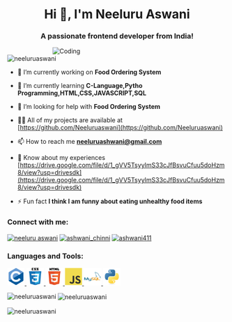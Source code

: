 <h1 align="center">Hi 👋, I'm Neeluru Aswani</h1>
<h3 align="center">A passionate frontend developer from India!</h3>
<img align="right" alt="Coding"width="400" src="C:\Users\sadup\OneDrive\Desktop\codsoft\computer.gif">

<p align="left"> <img src="https://komarev.com/ghpvc/?username=neeluruaswani&label=Profile%20views&color=0e75b6&style=flat" alt="neeluruaswani" /> </p>

- 🔭 I’m currently working on **Food Ordering System**

- 🌱 I’m currently learning **C-Language,Pytho Programming,HTML,CSS,JAVASCRIPT,SQL**

- 🤝 I’m looking for help with **Food Ordering System**

- 👨‍💻 All of my projects are available at [https://github.com/Neeluruaswani](https://github.com/Neeluruaswani)

- 📫 How to reach me **neeluruashwani@gmail.com**

- 📄 Know about my experiences [https://drive.google.com/file/d/1_gVV5TsyyImS33cJfBsvuCfuu5doHzm8/view?usp=drivesdk](https://drive.google.com/file/d/1_gVV5TsyyImS33cJfBsvuCfuu5doHzm8/view?usp=drivesdk)

- ⚡ Fun fact **I think I am funny about eating unhealthy food items**

<h3 align="left">Connect with me:</h3>
<p align="left">
<a href="https://linkedin.com/in/neeluru aswani" target="blank"><img align="center" src="https://raw.githubusercontent.com/rahuldkjain/github-profile-readme-generator/master/src/images/icons/Social/linked-in-alt.svg" alt="neeluru aswani" height="30" width="40" /></a>
<a href="https://instagram.com/ashwani_chinni" target="blank"><img align="center" src="https://raw.githubusercontent.com/rahuldkjain/github-profile-readme-generator/master/src/images/icons/Social/instagram.svg" alt="ashwani_chinni" height="30" width="40" /></a>
<a href="https://www.codechef.com/users/ashwani411" target="blank"><img align="center" src="https://cdn.jsdelivr.net/npm/simple-icons@3.1.0/icons/codechef.svg" alt="ashwani411" height="30" width="40" /></a>
</p>

<h3 align="left">Languages and Tools:</h3>
<p align="left"> <a href="https://www.cprogramming.com/" target="_blank" rel="noreferrer"> <img src="https://raw.githubusercontent.com/devicons/devicon/master/icons/c/c-original.svg" alt="c" width="40" height="40"/> </a> <a href="https://www.w3schools.com/css/" target="_blank" rel="noreferrer"> <img src="https://raw.githubusercontent.com/devicons/devicon/master/icons/css3/css3-original-wordmark.svg" alt="css3" width="40" height="40"/> </a> <a href="https://www.w3.org/html/" target="_blank" rel="noreferrer"> <img src="https://raw.githubusercontent.com/devicons/devicon/master/icons/html5/html5-original-wordmark.svg" alt="html5" width="40" height="40"/> </a> <a href="https://developer.mozilla.org/en-US/docs/Web/JavaScript" target="_blank" rel="noreferrer"> <img src="https://raw.githubusercontent.com/devicons/devicon/master/icons/javascript/javascript-original.svg" alt="javascript" width="40" height="40"/> </a> <a href="https://www.mysql.com/" target="_blank" rel="noreferrer"> <img src="https://raw.githubusercontent.com/devicons/devicon/master/icons/mysql/mysql-original-wordmark.svg" alt="mysql" width="40" height="40"/> </a> <a href="https://www.python.org" target="_blank" rel="noreferrer"> <img src="https://raw.githubusercontent.com/devicons/devicon/master/icons/python/python-original.svg" alt="python" width="40" height="40"/> </a> </p>

<p><img align="left" src="https://github-readme-stats.vercel.app/api/top-langs?username=neeluruaswani&show_icons=true&locale=en&layout=compact" alt="neeluruaswani" /></p>

<p>&nbsp;<img align="center" src="https://github-readme-stats.vercel.app/api?username=neeluruaswani&show_icons=true&locale=en" alt="neeluruaswani" /></p>

<p><img align="center" src="https://github-readme-streak-stats.herokuapp.com/?user=neeluruaswani&" alt="neeluruaswani" /></p>
